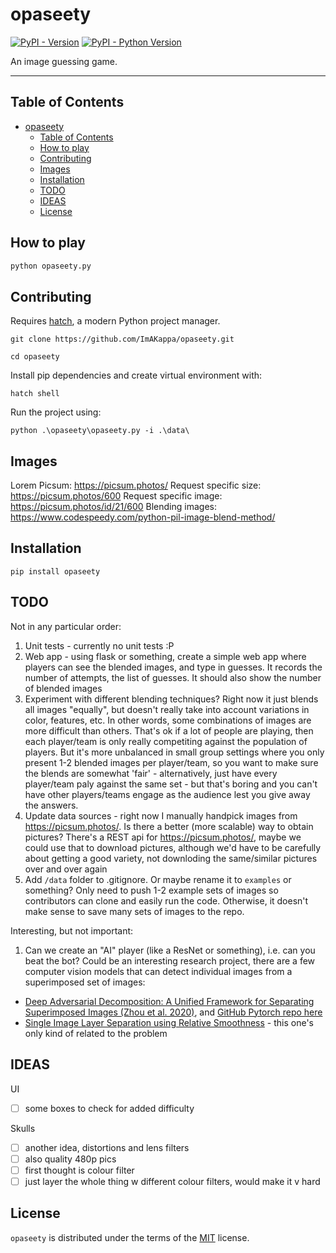 # opaseety

[![PyPI - Version](https://img.shields.io/pypi/v/opaseety.svg)](https://pypi.org/project/opaseety)
[![PyPI - Python Version](https://img.shields.io/pypi/pyversions/opaseety.svg)](https://pypi.org/project/opaseety)

An image guessing game.

-----

## Table of Contents

- [opaseety](#opaseety)
  - [Table of Contents](#table-of-contents)
  - [How to play](#how-to-play)
  - [Contributing](#contributing)
  - [Images](#images)
  - [Installation](#installation)
  - [TODO](#todo)
  - [IDEAS](#ideas)
  - [License](#license)


## How to play

```bash
python opaseety.py 
```

## Contributing

Requires [hatch](https://hatch.pypa.io/latest/), a modern Python project manager.

```
git clone https://github.com/ImAKappa/opaseety.git
```

```
cd opaseety
```

Install pip dependencies and create virtual environment with:

```
hatch shell
```

Run the project using:

```
python .\opaseety\opaseety.py -i .\data\
```

## Images


Lorem Picsum: https://picsum.photos/
    Request specific size: https://picsum.photos/600
    Request specific image: https://picsum.photos/id/21/600 
Blending images: https://www.codespeedy.com/python-pil-image-blend-method/

## Installation

```console
pip install opaseety
```

## TODO

Not in any particular order:

1. Unit tests - currently no unit tests :P
2. Web app - using flask or something, create a simple web app where players can see the blended images, and type in guesses. It records the number of attempts, the list of guesses. It should also show the number of blended images
3. Experiment with different blending techniques? Right now it just blends all images "equally", but doesn't really take into account variations in color, features, etc. In other words, some combinations of images are more difficult than others. That's ok if a lot of people are playing, then each player/team is only really competiting against the population of players. But it's more unbalanced in small group settings where you only present 1-2 blended images per player/team, so you want to make sure the blends are somewhat 'fair' - alternatively, just have every player/team paly against the same set - but that's boring and you can't have other players/teams engage as the audience lest you give away the answers.
4. Update data sources - right now I manually handpick images from https://picsum.photos/. Is there a better (more scalable) way to obtain pictures? There's a REST api for https://picsum.photos/, maybe we could use that to download pictures, although we'd have to be carefully about getting a good variety, not downloding the same/similar pictures over and over again
5. Add `/data` folder to .gitignore. Or maybe rename it to `examples` or something? Only need to push 1-2 example sets of images so contributors can clone and easily run the code. Otherwise, it doesn't make sense to save many sets of images to the repo.

Interesting, but not important:

1. Can we create an "AI" player (like a ResNet or something), i.e. can you beat the bot? Could be an interesting research project, there are a few computer vision models that can detect individual images from a superimposed set of images:

- [Deep Adversarial Decomposition: A Unified Framework for Separating
Superimposed Images (Zhou et al. 2020)](https://openaccess.thecvf.com/content_CVPR_2020/papers/Zou_Deep_Adversarial_Decomposition_A_Unified_Framework_for_Separating_Superimposed_Images_CVPR_2020_paper.pdf), and [GitHub Pytorch repo here](https://github.com/jiupinjia/Deep-adversarial-decomposition)
- [Single Image Layer Separation using Relative Smoothness](https://yu-li.github.io/paper/li_cvpr14_layer.pdf) - this one's only kind of related to the problem

## IDEAS

UI
- [ ] some boxes to check for added difficulty

Skulls

- [ ] another idea, distortions and lens filters
- [ ] also quality 480p pics
- [ ] first thought is colour filter
- [ ] just layer the whole thing w different colour filters, would make it v hard

## License

`opaseety` is distributed under the terms of the [MIT](https://spdx.org/licenses/MIT.html) license.
